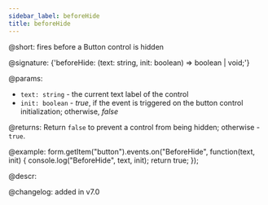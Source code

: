 ```yaml
---
sidebar_label: beforeHide
title: beforeHide
---          
```


@short: fires before a Button control is hidden

@signature: {'beforeHide: (text: string, init: boolean) => boolean | void;'}

@params:
- `text: string` - the current text label of the control
- `init: boolean` - *true*, if the event is triggered on the button control initialization; otherwise, *false*

@returns:
Return `false` to prevent a control from being hidden; otherwise - `true`.

@example:
form.getItem("button").events.on("BeforeHide", function(text, init) {
    console.log("BeforeHide", text, init);
    return true;
});

@descr:

@changelog: added in v7.0
